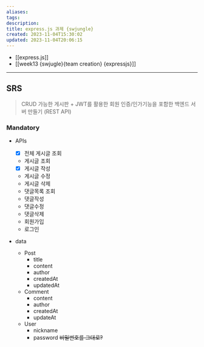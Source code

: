 ```yaml
---
aliases: 
tags: 
description:
title: express.js 과제 {swjungle}
created: 2023-11-04T15:30:02
updated: 2023-11-04T20:06:15
---
```

- [[express.js]]
- [[week13 {swjugle}{team creation} {expressjs}]]
___

## SRS

> CRUD 가능한 게시판 + JWT를 활용한 회원 인증/인가기능을 포함한 백엔드 서버 만들기 (REST API)

### Mandatory

- APIs
	- [x] 전체 게시글 조회
	- 게시글 조회
	- [x] 게시글 작성
	- 게시글 수정
	- 게시글 삭제
	- 댓글목록 조회
	- 댓글작성
	- 댓글수정
	- 댓글삭제
	- 회원가입
	- 로그인

- data
	- Post
		- title
		- content
		- author
		- createdAt
		- updatedAt
	- Comment
		- content
		- author
		- createdAt
		- updateAt
	- User
		- nickname
		- password ~~비밀번호를 그대로?~~
